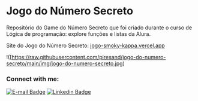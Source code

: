 # Jogo do Número Secreto 

Repositório do Game do Número Secreto que foi criado durante o curso de Lógica de programação: explore funções e listas da Alura.

Site do Jogo do Número Secreto: [jogo-smoky-kappa.vercel.app
](https://jogo-smoky-kappa.vercel.app/)

!([https://raw.githubusercontent.com/piresand/jogo-do-numero-secreto/main/img/jogo-do-numero-secreto.jpg)


### Connect with me:
[![E-mail Badge](https://img.shields.io/badge/Email-andrepires.corporativo%40gmail.com-green)](andrepires.corporativo@gmail.com)
[![Linkedin Badge](https://img.shields.io/badge/-LinkedIn-blue?style=flat-square&logo=Linkedin&logoColor=white&link=https://www.linkedin.com/in/andre-s-pires)](https://www.linkedin.com/in/piresand/)  
